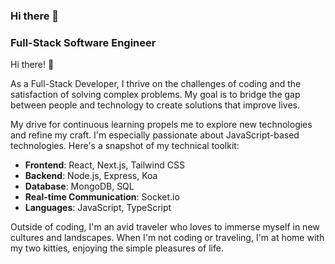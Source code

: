 ### Hi there 👋

### Full-Stack Software Engineer

Hi there! 👋 

As a Full-Stack Developer, I thrive on the challenges of coding and the satisfaction of solving complex problems. My goal is to bridge the gap between people and technology to create solutions that improve lives. 

My drive for continuous learning propels me to explore new technologies and refine my craft. I'm especially passionate about JavaScript-based technologies. 
Here's a snapshot of my technical toolkit:

- **Frontend**: React, Next.js, Tailwind CSS
- **Backend**: Node.js, Express, Koa
- **Database**: MongoDB, SQL
- **Real-time Communication**: Socket.io
- **Languages**: JavaScript, TypeScript

Outside of coding, I'm an avid traveler who loves to immerse myself in new cultures and landscapes. When I'm not coding or traveling, I'm at home with my two kitties, enjoying the simple pleasures of life.

<!--
**Goran853/Goran853** is a ✨ _special_ ✨ repository because its `README.md` (this file) appears on your GitHub profile.

Here are some ideas to get you started:

- 🔭 I’m currently working on ...
- 🌱 I’m currently learning ...
- 👯 I’m looking to collaborate on ...
- 🤔 I’m looking for help with ...
- 💬 Ask me about ...
- 📫 How to reach me: ...
- 😄 Pronouns: ...
- ⚡ Fun fact: ...
-->
